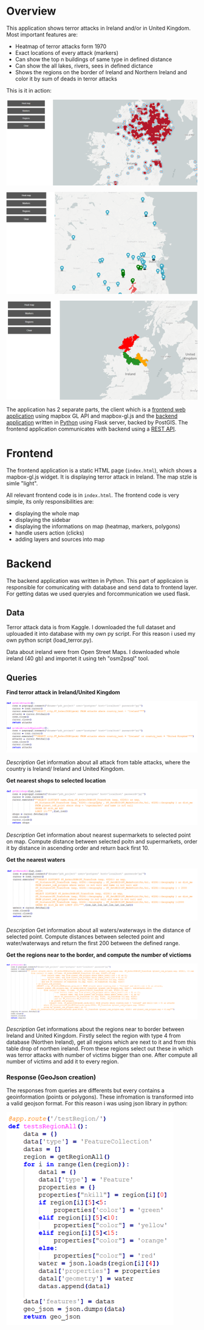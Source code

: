 # Overview

This application shows terror attacks in Ireland and/or in United Kingdom. Most important features are:
- Heatmap of terror attacks form 1970
- Exact locations of every attack (markers)
- Can show the top n buildings of same type in defined distance
- Can show the all lakes, rivers, sees in defined dictance
- Shows the regions on the border of Ireland and Northern Ireland and color it by sum of deads in terror attacks

This is it in action:

![Screenshot](images/heatmap.png)

![Screenshot](images/markers.png)

![Screenshot](images/regions.png)

The application has 2 separate parts, the client which is a [frontend web application](#frontend) using mapbox GL API and mapbox-gl.js and the [backend application](#backend) written in [Python](https://www.python.org/) using Flask server, backed by PostGIS. The frontend application communicates with backend using a [REST API](#api).

# Frontend

The frontend application is a static HTML page (`index.html`), which shows a mapbox-gl.js widget. It is displaying terror attack in Ireland. The map stzle is simle "light". 

All relevant frontend code is in `index.html`.
The frontend code is very simple, its only responsibilities are:
- displaying the whole map
- displaying the sidebar
- displaying the informations on map (heatmap, markers, polygons)
- handle users action (clicks)
- adding layers and sources into map

# Backend

The backend application was written in Python. This part of applicaion is responsible for comunicating with database and send data to frontend layer. For getting datas we used queryies and forcommunication we used flask.

## Data

Terror attack data is from Kaggle. I downloaded the full dataset and uplouaded it into database with my own py script. For this reason i used my own python script (load_terror.py).

Data about ireland were from Open Street Maps. I downloaded whole ireland (40 gb) and importet it using teh "osm2psql" tool.

## Queries

**Find terror attack in Ireland/United Kingdom**

![Screenshot](images/Attacks.png)

*Description*
Get information about all attack from table attacks, where the country is Ireland/ Ireland and United Kingdom.

**Get nearest shops to selected location**

![Screenshot](images/shops.png)

*Description*
Get information about nearest supermarkets to selected point on map. Compute distance between selected poitn and supermarkets, order it by distance in ascending order and return back first 10.

**Get the nearest waters**

![Screenshot](images/waters.png)

*Description*
Get information about all waters/waterways in the distance of selected point. Compute distances between selected point and water/waterways and return the first 200 between the defined range.
          
**Get the regions near to the border, and compute the number of victioms**

![Screenshot](region.png)

*Description*
Get informations about the regions near to border between Ireland and United Kingdom. Firstly select the region with type 4 from database (Northen Ireland), get all regions which are next to it and from this table drop of northen ireland. From these regions select out these in which was terror attacks with number of victims bigger than one. 
After compute all number of victims and add it to every region.

### Response (GeoJson creation)

The responses from queries are differents but every contains a geoinformation (points or polygons).
These infromation is transformed into a valid geojson format. For this reason i was using json library in python:

![Screenshot](data.png)
